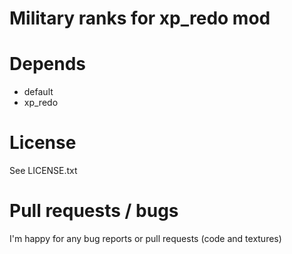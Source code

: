 Military ranks for xp_redo mod
======

# Depends

* default
* xp_redo


# License

See LICENSE.txt

# Pull requests / bugs

I'm happy for any bug reports or pull requests (code and textures)

